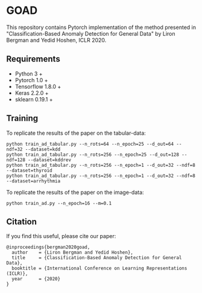 # GOAD
This repository contains Pytorch implementation of the method presented in "Classification-Based Anomaly Detection for General Data" by Liron Bergman and Yedid Hoshen, ICLR 2020.

## Requirements
* Python 3 +
* Pytorch 1.0 +
* Tensorflow 1.8.0 +
* Keras 2.2.0 +
* sklearn 0.19.1 +

## Training
To replicate the results of the paper on the tabular-data:
```
python train_ad_tabular.py --n_rots=64 --n_epoch=25 --d_out=64 --ndf=32 --dataset=kdd 
python train_ad_tabular.py --n_rots=256 --n_epoch=25 --d_out=128 --ndf=128 --dataset=kddrev
python train_ad_tabular.py --n_rots=256 --n_epoch=1 --d_out=32 --ndf=8 --dataset=thyroid
python train_ad_tabular.py --n_rots=256 --n_epoch=1 --d_out=32 --ndf=8 --dataset=arrhythmia 
```
To replicate the results of the paper on the image-data:
```
python train_ad.py --n_epoch=16 --m=0.1
```

## Citation
If you find this useful, please cite our paper:
```
@inproceedings{bergman2020goad,
  author    = {Liron Bergman and Yedid Hoshen},
  title     = {Classification-Based Anomaly Detection for General Data},
  booktitle = {International Conference on Learning Representations (ICLR)},
  year      = {2020}
}
```
